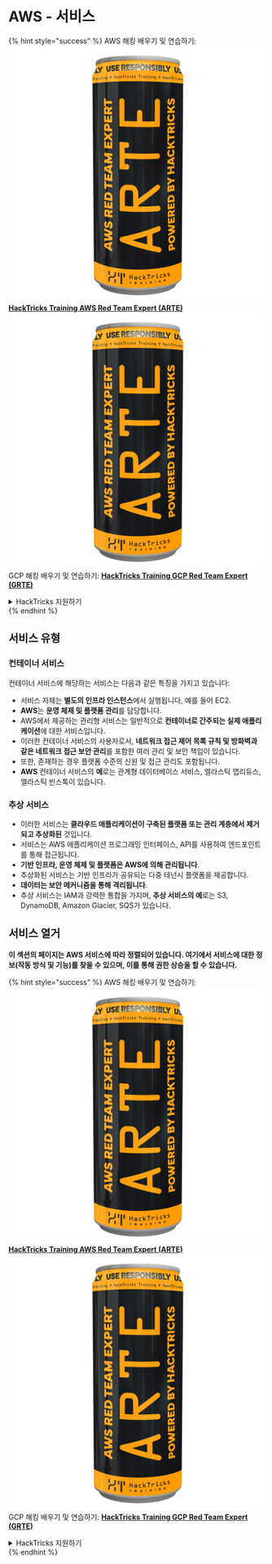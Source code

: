# AWS - 서비스

{% hint style="success" %}
AWS 해킹 배우기 및 연습하기:<img src="../../../.gitbook/assets/image (1) (1) (1).png" alt="" data-size="line">[**HackTricks Training AWS Red Team Expert (ARTE)**](https://training.hacktricks.xyz/courses/arte)<img src="../../../.gitbook/assets/image (1) (1) (1).png" alt="" data-size="line">\
GCP 해킹 배우기 및 연습하기: <img src="../../../.gitbook/assets/image (2).png" alt="" data-size="line">[**HackTricks Training GCP Red Team Expert (GRTE)**<img src="../../../.gitbook/assets/image (2).png" alt="" data-size="line">](https://training.hacktricks.xyz/courses/grte)

<details>

<summary>HackTricks 지원하기</summary>

* [**구독 계획**](https://github.com/sponsors/carlospolop) 확인하기!
* **💬 [**Discord 그룹**](https://discord.gg/hRep4RUj7f) 또는 [**텔레그램 그룹**](https://t.me/peass)에 참여하거나 **Twitter** 🐦 [**@hacktricks\_live**](https://twitter.com/hacktricks_live)**를 팔로우하세요.**
* **[**HackTricks**](https://github.com/carlospolop/hacktricks) 및 [**HackTricks Cloud**](https://github.com/carlospolop/hacktricks-cloud) 깃허브 리포지토리에 PR을 제출하여 해킹 팁을 공유하세요.**

</details>
{% endhint %}

## 서비스 유형

### 컨테이너 서비스

컨테이너 서비스에 해당하는 서비스는 다음과 같은 특징을 가지고 있습니다:

* 서비스 자체는 **별도의 인프라 인스턴스**에서 실행됩니다, 예를 들어 EC2.
* **AWS**는 **운영 체제 및 플랫폼 관리**를 담당합니다.
* AWS에서 제공하는 관리형 서비스는 일반적으로 **컨테이너로 간주되는 실제 애플리케이션**에 대한 서비스입니다.
* 이러한 컨테이너 서비스의 사용자로서, **네트워크 접근 제어 목록 규칙 및 방화벽과 같은 네트워크 접근 보안 관리**를 포함한 여러 관리 및 보안 책임이 있습니다.
* 또한, 존재하는 경우 플랫폼 수준의 신원 및 접근 관리도 포함됩니다.
* **AWS** 컨테이너 서비스의 **예**로는 관계형 데이터베이스 서비스, 엘라스틱 맵리듀스, 엘라스틱 빈스톡이 있습니다.

### 추상 서비스

* 이러한 서비스는 **클라우드 애플리케이션이 구축된 플랫폼 또는 관리 계층에서 제거되고 추상화된** 것입니다.
* 서비스는 AWS 애플리케이션 프로그래밍 인터페이스, API를 사용하여 엔드포인트를 통해 접근됩니다.
* **기반 인프라, 운영 체제 및 플랫폼은 AWS에 의해 관리됩니다**.
* 추상화된 서비스는 기반 인프라가 공유되는 다중 테넌시 플랫폼을 제공합니다.
* **데이터는 보안 메커니즘을 통해 격리됩니다**.
* 추상 서비스는 IAM과 강력한 통합을 가지며, **추상 서비스의 예**로는 S3, DynamoDB, Amazon Glacier, SQS가 있습니다.

## 서비스 열거

**이 섹션의 페이지는 AWS 서비스에 따라 정렬되어 있습니다. 여기에서 서비스에 대한 정보(작동 방식 및 기능)를 찾을 수 있으며, 이를 통해 권한 상승을 할 수 있습니다.**

{% hint style="success" %}
AWS 해킹 배우기 및 연습하기:<img src="../../../.gitbook/assets/image (1) (1) (1).png" alt="" data-size="line">[**HackTricks Training AWS Red Team Expert (ARTE)**](https://training.hacktricks.xyz/courses/arte)<img src="../../../.gitbook/assets/image (1) (1) (1).png" alt="" data-size="line">\
GCP 해킹 배우기 및 연습하기: <img src="../../../.gitbook/assets/image (2).png" alt="" data-size="line">[**HackTricks Training GCP Red Team Expert (GRTE)**<img src="../../../.gitbook/assets/image (2).png" alt="" data-size="line">](https://training.hacktricks.xyz/courses/grte)

<details>

<summary>HackTricks 지원하기</summary>

* [**구독 계획**](https://github.com/sponsors/carlospolop) 확인하기!
* **💬 [**Discord 그룹**](https://discord.gg/hRep4RUj7f) 또는 [**텔레그램 그룹**](https://t.me/peass)에 참여하거나 **Twitter** 🐦 [**@hacktricks\_live**](https://twitter.com/hacktricks_live)**를 팔로우하세요.**
* **[**HackTricks**](https://github.com/carlospolop/hacktricks) 및 [**HackTricks Cloud**](https://github.com/carlospolop/hacktricks-cloud) 깃허브 리포지토리에 PR을 제출하여 해킹 팁을 공유하세요.**

</details>
{% endhint %}
